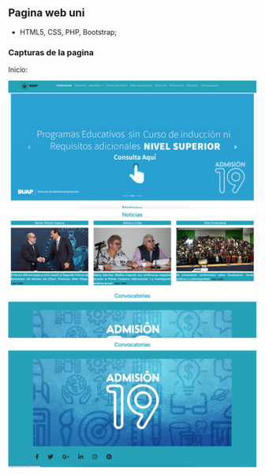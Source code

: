 ## Pagina web uni

- HTML5, CSS, PHP, Bootstrap;

### Capturas de la pagina

Inicio:

![](https://github.com/LensView/Pagina-web-Uni/blob/main/img/inicio.1.png)
![](https://github.com/LensView/Pagina-web-Uni/blob/main/img/inicio.2.png)
![](https://github.com/LensView/Pagina-web-Uni/blob/main/img/inicio.3.png)
